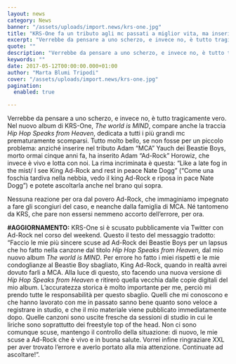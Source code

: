 ```yaml
---
layout: news
category: News
banner: "/assets/uploads/import.news/krs-one.jpg"
title: "KRS-One fa un tributo agli mc passati a miglior vita, ma inserisce il Beastie Boy sbagliato"
excerpt: "Verrebbe da pensare a uno scherzo, e invece no, è tutto tragicamente vero. Nel nuovo album di KRS-One, The world is MIND, compare anche la traccia Hip Hop Speaks from Heaven, dedicata a tutti i più grandi mc prematuramente scomparsi. Tutto molto bello, se non fosse per un piccolo problema: anziché inserire nel tributo Adam “MCA” [&hellip"
quote: ""
description: "Verrebbe da pensare a uno scherzo, e invece no, è tutto tragicamente vero. Nel nuovo album di KRS-One, The world is MIND, compare anche la traccia Hip Hop Speaks from Heaven, dedicata a tutti i più grandi mc prematuramente scomparsi. Tutto molto bello, se non fosse per un piccolo problema: anziché inserire nel tributo Adam “MCA” [&hellip"
keywords: ""
date: 2017-05-12T00:00:00.000+01:00
author: "Marta Blumi Tripodi"
cover: "/assets/uploads/import.news/krs-one.jpg"
pagination:
  enabled: true

---
```


Verrebbe da pensare a uno scherzo, e invece no, è tutto tragicamente vero. Nel nuovo album di KRS-One, _The world is MIND_, compare anche la traccia _Hip Hop Speaks from Heaven_, dedicata a tutti i più grandi mc prematuramente scomparsi. Tutto molto bello, se non fosse per un piccolo problema: anziché inserire nel tributo Adam “MCA” Yauch dei Beastie Boys, morto ormai cinque anni fa, ha inserito Adam “Ad-Rock” Horowiz, che invece è vivo e lotta con noi. La rima incriminata è questa: “Like a late fog in the mist/ I see King Ad-Rock and rest in peace Nate Dogg” (“Come una foschia tardiva nella nebbia, vedo il king Ad-Rock e riposa in pace Nate Dogg”) e potete ascoltarla anche nel brano qui sopra.

Nessuna reazione per ora dal povero Ad-Rock, che immaginiamo impegnato a fare gli scongiuri del caso, e neanche dalla famiglia di MCA. Né tantomeno da KRS, che pare non essersi nemmeno accorto dell’errore, per ora.

**#AGGIORNAMENTO:** KRS-One si è scusato pubblicamente via Twitter con Ad-Rock nel corso del weekend. Questo il testo del messaggio tradotto: “Faccio le mie più sincere scuse ad Ad-Rock dei Beastie Boys per un lapsus che ho fatto nella canzone dal titolo _Hip Hop Speaks from Heaven,_ dal mio nuovo album _The world is MIND_. Per errore ho fatto i miei rispetti e le mie condoglianze al Beastie Boy sbagliato, King Ad-Rock, quando in realtà avrei dovuto farli a MCA. Alla luce di questo, sto facendo una nuova versione di _Hip Hop Speaks from Heaven_ e ritirerò quella vecchia dalle copie digitali del mio album. L’accuratezza storica è molto importante per me, perciò mi prendo tutte le responsabilità per questo sbaglio. Quelli che mi conoscono e che hanno lavorato con me in passato sanno bene quanto sono veloce a registrare in studio, e che il mio materiale viene pubblicato immediatamente dopo. Quelle canzoni sono uscite fresche da sessioni di studio in cui le liriche sono soprattutto dei freestyle top of the head. Non ci sono comunque scuse, mantengo il controllo della situazione: di nuovo, le mie scuse a Ad-Rock che è vivo e in buona salute. Vorrei infine ringraziare XXL per aver trovato l’errore e averlo portato alla mia attenzione. Continuate ad ascoltare!”.